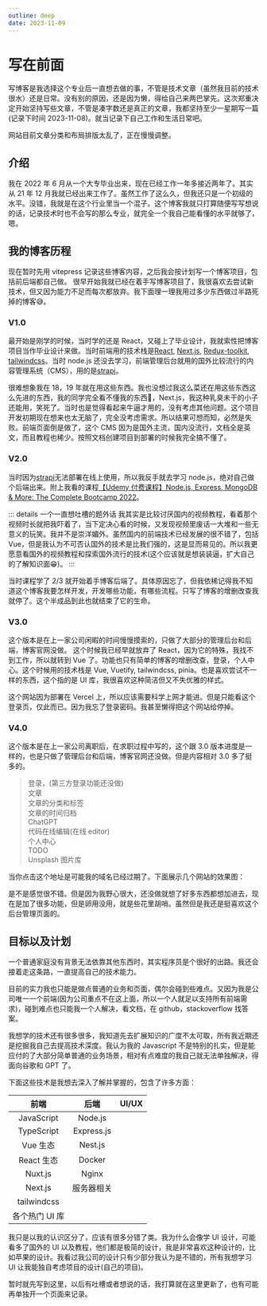 ```yaml
---
outline: deep
date: 2023-11-09
---
```


# 写在前面

写博客是我选择这个专业后一直想去做的事，不管是技术文章（虽然我目前的技术很水）还是日常。没有别的原因，还是因为懒，得给自己来两巴掌先。这次郑重决定开始坚持写些文章，不管是凑字数还是真正的文章，我都坚持至少一星期写一篇(记录下时间 2023-11-08)。就当记录下自己工作和生活日常吧。

网站目前文章分类和布局排版太乱了，正在慢慢调整。

## 介绍

我在 2022 年 6 月从一个大专毕业出来，现在已经工作一年多接近两年了。其实从 21 年 12 月我就已经出来工作了。虽然工作了这么久，但我还只是一个初级的水平。没错，我就是在这个行业里当一个混子。这个博客我就只打算随便写写想说的话，记录技术时也不会写的那么专业，就完全一个我自己能看懂的水平就够了，嗯。

## 我的博客历程

现在暂时先用 vitepress 记录这些博客内容，之后我会按计划写一个博客项目，包括前后端都自己做。
很早开始我就已经在着手写博客项目了，我很喜欢去尝试新技术，但又因为能力不足而每次都放弃。我下面理一理我用过多少东西做过半路死掉的博客:sweat_smile:。

### V1.0

最开始是刚学的时候，当时学的还是 React，又碰上了毕业设计，我就索性把博客项目当作毕业设计来做。当时前端用的技术栈是[React](https://zh-hans.react.dev/), [Next.js](https://nextjs.org/), [Redux-toolkit](https://redux-toolkit.js.org/), [tailwindcss](https://tailwindcss.com/)。当时 node.js 还没去学习，前端管理后台就用的国外比较流行的内容管理系统（CMS），用的是[strapi](https://strapi.io/)。

很难想象我在 18，19 年就在用这些东西。我也没想过我这么菜还在用这些东西这么先进的东西，我的同学完全看不懂我的东西:rofl:，Next.js，我这种乳臭未干的小子还能用，笑死了。当时也是觉得看起来牛逼才用的，没有考虑其他问题。这个项目开发初期现在想来也太无脑了，完全没考虑需求。所以结果可想而知，必然是失败。前端页面倒是做了，这个 CMS 因为是国外主流，国内没流行，文档全是英文，而且教程也稀少。按照文档创建项目到部署的时候我完全搞不懂了。

### V2.0

当时因为[strapi](https://strapi.io/)无法部署在线上使用，所以我反手就去学习 node.js，绝对自己做个后端出来。附上我看的课程[【Udemy 付费课程】Node.js, Express, MongoDB & More: The Complete Bootcamp 2022](https://www.bilibili.com/video/BV1FY4y1H7ka)。

::: details 一个一直想吐槽的题外话
我其实是比较讨厌国内的视频教程，看着那个视频时长就把我吓着了，当下定决心看的时候，又发现视频里废话一大堆和一些无意义的玩笑。我并不是崇洋媚外。虽然国内的前端技术已经发展的很不错了，包括 Vue，但是我认为不可否认国外的技术是比我们强的，这是显而易见的。所以我更愿意看国外的视频教程和探索国外流行的技术(这个应该就是想装装逼，扩大自己的了解知识面:grin:)。
:::

当时课程学了 2/3 就开始着手博客后端了。具体原因忘了，但我依稀记得我不知道这个博客我要怎样开发，开发哪些功能，有哪些流程。只写了博客的增删改查我就停了。这个半成品到此也就结束了它的生命。

### V3.0

这个版本是在上一家公司闲暇的时间慢慢摸索的，只做了大部分的管理后台和后端，博客官网没做。
这个时候我已经早就放弃了 React，因为它的特殊，我找不到工作，所以就转到 Vue 了。功能也只有简单的博客的增删改查，登录，个人中心。这个时候用的技术栈是 Vue, Vuetify, tailwindcss, pinia。也是喜欢尝试不一样的东西，这个指的是 UI 库，我很喜欢这种简洁但又不失优雅的样式。

<ZoomImg src='/assets/notes/introduce/blog3.0-login.png' desc='博客3.0后台管理的登录页' />

这个网站因为部署在 Vercel 上，所以应该需要科学上网才能进。但是只能看这个登录页，仅此而已。因为我忘了登录密码。我甚至懒得把这个网站给停掉。

### V4.0

这个版本是在上一家公司离职后，在求职过程中写的，这个跟 3.0 版本进度是一样的，也是只做了管理后台和后端，博客官网还没做。但是内容相对 3.0 多了挺多的。

> 登录，(第三方登录功能还没做)<br />
> 文章<br />
> 文章的分类和标签<br />
> 文章的时间归档<br />
> ChatGPT<br />
> 代码在线编辑(在线 editor)<br />
> 个人中心<br />
> TODO<br />
> Unsplash 图片库<br />

<ZoomImg src='/assets/notes/introduce/blog4.0-login.png' desc='博客4.0后台管理的登录页' />

当你点击这个地址是可能我的域名已经过期了。下面展示几个网站的效果图：

<ZoomImg src='/assets/notes/introduce/blog4.0-posts.png' desc='文章列表' />

<ZoomImg src='/assets/notes/introduce/blog4.0-playground.png' desc='Code Playground' />

<ZoomImg src='/assets/notes/introduce/blog4.0-profile.png' desc='个人中心' />

是不是感觉很不错。但是因为我野心很大，还没做就想了好多东西都想加进去，现在是加了很多功能，但是卵用没用，就是些花里胡哨。虽然但是我还是挺喜欢这个后台管理页面的。

## 目标以及计划

一个普通家庭没有背景无法依靠其他东西时，其实程序员是个很好的出路。我还会接着走这条路，一直提高自己的技术能力。

目前的实力我也只能是做点普通的业务和页面，偶尔会碰到些难点。又因为我是公司唯一一个前端(因为公司重点不在这上面，所以一个人就足以支持所有前端需求)，碰到难点也只能我一个人解决，看文档，在 github，stackoverflow 找答案。

我想学的技术还有很多很多，我知道先去扩展知识的广度不太可取，所有我近期还是挖掘我自己去提高技术深度。我认为我的 Javascript 不是特别的扎实，但是能应付的了大部分简单普通的业务场景，相对有点难度的我自己就无法单独解决，得面向谷歌和 GPT 了。

下面这些技术是我想去深入了解并掌握的，包含了许多方面：

|      前端      |    后端    | UI/UX |
| :------------: | :--------: | :---: |
|   JavaScript   |  Node.js   |       |
|   TypeScript   | Express.js |       |
|    Vue 生态    |  Nest.js   |       |
|   React 生态   |   Docker   |       |
|    Nuxt.js     |   Nginx    |       |
|    Next.js     | 服务器相关 |       |
|  tailwindcss   |            |       |
| 各个热门 UI 库 |            |       |

我只是以我的认识区分了，应该有很多分错了类。我为什么会像学 UI 设计，可能看多了国外的 UI 以及教程，他们都是极简的设计，我是非常喜欢这种设计的，比如苹果的设计。我看过我公司的设计只有少部分我认为是不错的，所有我想学习 UI 让我能独自考虑项目的设计(自己的项目)。

暂时就先写到这里，以后有吐槽或者想说的话，我打算就在这里更新了，也有可能再单独开一个页面来记录。
